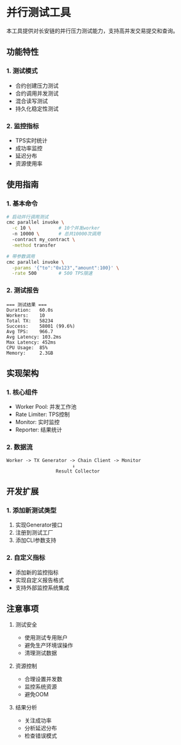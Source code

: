 # 并行测试工具

本工具提供对长安链的并行压力测试能力，支持高并发交易提交和查询。

## 功能特性

### 1. 测试模式
- 合约创建压力测试
- 合约调用并发测试
- 混合读写测试
- 持久化稳定性测试

### 2. 监控指标
- TPS实时统计
- 成功率监控
- 延迟分布
- 资源使用率

## 使用指南

### 1. 基本命令
```bash
# 启动并行调用测试
cmc parallel invoke \
  -c 10 \          # 10个并发worker
  -n 10000 \       # 总共10000次调用
  -contract my_contract \
  -method transfer

# 带参数调用
cmc parallel invoke \
  -params '{"to":"0x123","amount":100}' \
  -rate 500        # 500 TPS限速
```

### 2. 测试报告
```
=== 测试结果 ===
Duration:   60.0s
Workers:    10
Total TX:   58234
Success:    58001 (99.6%)
Avg TPS:    966.7
Avg Latency: 103.2ms
Max Latency: 452ms
CPU Usage:  85%
Memory:     2.3GB
```

## 实现架构

### 1. 核心组件
- Worker Pool: 并发工作池
- Rate Limiter: TPS控制
- Monitor: 实时监控
- Reporter: 结果统计

### 2. 数据流
```
Worker -> TX Generator -> Chain Client -> Monitor
                        ↓
                  Result Collector
```

## 开发扩展

### 1. 添加新测试类型
1. 实现Generator接口
2. 注册到测试工厂
3. 添加CLI参数支持

### 2. 自定义指标
- 添加新的监控指标
- 实现自定义报告格式
- 支持外部监控系统集成

## 注意事项

1. 测试安全
   - 使用测试专用账户
   - 避免生产环境误操作
   - 清理测试数据

2. 资源控制
   - 合理设置并发数
   - 监控系统资源
   - 避免OOM

3. 结果分析
   - 关注成功率
   - 分析延迟分布
   - 检查错误模式
